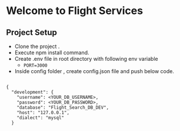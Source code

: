 # Welcome to Flight Services

## Project Setup
- Clone the project .
- Execute npm install command.
- Create .env file in root directory with following env variable 
    - `PORT=3000`
- Inside config folder , create config.json file and push below code.

```

{
  "development": {
    "username": <YOUR_DB_USERNAME>,
    "password": <YOUR_DB_PASSWORD>,
    "database": "Flight_Search_DB_DEV",
    "host": "127.0.0.1",
    "dialect": "mysql"
  }


```